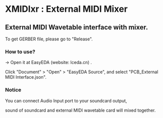 # XMIDIxr : External MIDI Mixer

## External MIDI Wavetable interface with mixer. 

To get GERBER file, please go to "Release".

### How to use?

-> Open it at EasyEDA (website: lceda.cn) .

Click "Document" > "Open" > "EasyEDA Source", and select "PCB_External MIDI Interface.json".

### Notice

You can connect Audio Input port to your soundcard output,

sound of soundcard and external MIDI wavetable card will mixed together.
